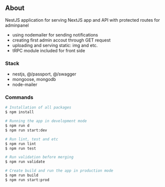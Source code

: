 ## About
NestJS application for serving NextJS app and API with protected routes for adminpanel
- using nodemailer for sending notifications
- creating first admin accout through GET request
- uploading and serving static: img and etc.
- tRPC module included for front side 

### Stack
- nestjs, @/passport, @/swagger
- mongoose, mongodb
- node-mailer

### Commands
```bash
# Installation of all packages
$ npm install

# Running the app in development mode
$ npm run d
$ npm run start:dev

# Run lint, test and etc
$ npm run lint
$ npm run test

# Run validation before merging
$ npm run validate

# Create build and run the app in production mode
$ npm run build
$ npm run start:prod
```